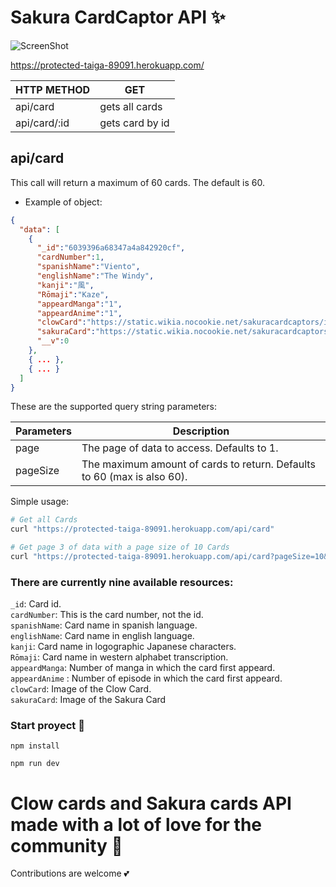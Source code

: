 # Sakura CardCaptor API ✨


![ScreenShot](https://raw.github.com/JessVel/sakura-card-capture-api/main/assets/sakura.jpg) 


https://protected-taiga-89091.herokuapp.com/

|HTTP METHOD     |      GET       |
|----------------|----------------|
|api/card        | gets all cards |
|api/card/:id    | gets card by id|

## api/card

This call will return a maximum of 60 cards. The default is 60.

* Example of object: 

```json
{
  "data": [
    {
      "_id":"6039396a68347a4a842920cf",
      "cardNumber":1,
      "spanishName":"Viento",
      "englishName":"The Windy",
      "kanji":"風",
      "Rōmaji":"Kaze",
      "appeardManga":"1",
      "appeardAnime":"1",
      "clowCard":"https://static.wikia.nocookie.net/sakuracardcaptors/images/6/6d/Viento.jpg/revision/latest/scale-to-width-down/210?cb=20181225230616&path-prefix=es",
      "sakuraCard":"https://static.wikia.nocookie.net/sakuracardcaptors/images/7/7e/Viento_Sakura.jpg/revision/latest/scale-to-width-down/210?cb=20201116174455&path-prefix=es",
      "__v":0
    },
    { ... },
    { ... }
  ]
}
```

These are the supported query string parameters:


|Parameters     | Description            |
|----------------|----------------|
|page        | The page of data to access. Defaults to 1. |
|pageSize    | The maximum amount of cards to return. Defaults to 60 (max is also 60).|

Simple usage:

```bash
# Get all Cards
curl "https://protected-taiga-89091.herokuapp.com/api/card"

# Get page 3 of data with a page size of 10 Cards
curl "https://protected-taiga-89091.herokuapp.com/api/card?pageSize=10&page=3"
```



### There are currently nine available resources:

`_id`: Card id. <br>
`cardNumber`: This is the card number, not the id. <br>
`spanishName`: Card name in spanish language.<br>
`englishName`: Card name in english language.<br>
`kanji`: Card name in logographic Japanese characters.<br>
`Rōmaji`: Card name in western alphabet transcription.<br>
`appeardManga`: Number of manga in which the card first appeard.<br>
`appeardAnime` : Number of episode in which the card first appeard.<br>
`clowCard`: Image of the Clow Card.<br>
`sakuraCard`: Image of the Sakura Card<br>


### Start proyect 🚀

`npm install`

`npm run dev`

# Clow cards and Sakura cards API made with a lot of love for the community 🌈

Contributions are welcome 💕
